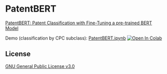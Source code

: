 # PatentBERT
 
[PatentBERT: Patent Classification with Fine-Tuning a pre-trained BERT Model](https://doi.org/10.1016/j.wpi.2020.101965)

Demo (classification by CPC subclass): [PatentBERT.ipynb](https://github.com/jiehsheng/PatentBERT/blob/master/PatentBERT.ipynb)  [![Open In Colab](https://colab.research.google.com/assets/colab-badge.svg)](https://github.com/jiehsheng/PatentBERT/blob/master/PatentBERT.ipynb)

## License

[GNU General Public License v3.0](LICENSE)
